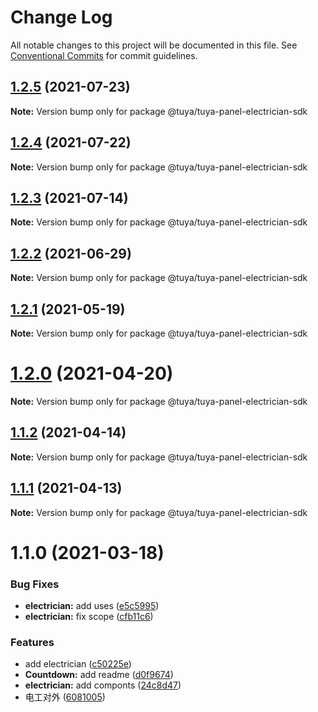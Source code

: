 # Change Log

All notable changes to this project will be documented in this file.
See [Conventional Commits](https://conventionalcommits.org) for commit guidelines.

## [1.2.5](https://github.com/tuya/tuya-panel-sdk/compare/@tuya/tuya-panel-electrician-sdk@1.2.4...@tuya/tuya-panel-electrician-sdk@1.2.5) (2021-07-23)

**Note:** Version bump only for package @tuya/tuya-panel-electrician-sdk





## [1.2.4](https://github.com/tuya/tuya-panel-sdk/compare/@tuya/tuya-panel-electrician-sdk@1.2.3...@tuya/tuya-panel-electrician-sdk@1.2.4) (2021-07-22)

**Note:** Version bump only for package @tuya/tuya-panel-electrician-sdk





## [1.2.3](https://github.com/tuya/tuya-panel-sdk/compare/@tuya/tuya-panel-electrician-sdk@1.1.2...@tuya/tuya-panel-electrician-sdk@1.2.3) (2021-07-14)

**Note:** Version bump only for package @tuya/tuya-panel-electrician-sdk





## [1.2.2](https://github.com/tuya/tuya-panel-sdk/compare/@tuya/tuya-panel-electrician-sdk@1.2.1...@tuya/tuya-panel-electrician-sdk@1.2.2) (2021-06-29)

**Note:** Version bump only for package @tuya/tuya-panel-electrician-sdk





## [1.2.1](https://github.com/tuya/tuya-panel-sdk/compare/@tuya/tuya-panel-electrician-sdk@1.2.0...@tuya/tuya-panel-electrician-sdk@1.2.1) (2021-05-19)

**Note:** Version bump only for package @tuya/tuya-panel-electrician-sdk





# [1.2.0](https://github.com/tuya/tuya-panel-sdk/compare/@tuya/tuya-panel-electrician-sdk@1.1.2...@tuya/tuya-panel-electrician-sdk@1.2.0) (2021-04-20)

**Note:** Version bump only for package @tuya/tuya-panel-electrician-sdk





## [1.1.2](https://github.com/tuya/tuya-panel-sdk/compare/@tuya/tuya-panel-electrician-sdk@1.1.1...@tuya/tuya-panel-electrician-sdk@1.1.2) (2021-04-14)

**Note:** Version bump only for package @tuya/tuya-panel-electrician-sdk





## [1.1.1](https://github.com/tuya/tuya-panel-sdk/compare/@tuya/tuya-panel-electrician-sdk@1.1.0...@tuya/tuya-panel-electrician-sdk@1.1.1) (2021-04-13)

**Note:** Version bump only for package @tuya/tuya-panel-electrician-sdk





# 1.1.0 (2021-03-18)


### Bug Fixes

* **electrician:** add uses ([e5c5995](https://github.com/tuya/tuya-panel-sdk/commit/e5c599572e94fe537a2868bbf3ad954fdf5bd699))
* **electrician:** fix scope ([cfb11c6](https://github.com/tuya/tuya-panel-sdk/commit/cfb11c66d93ae54827e00567297e40cb167647d6))


### Features

* add electrician ([c50225e](https://github.com/tuya/tuya-panel-sdk/commit/c50225e6530a5cda58c1d5d4a6aac2304b15f6ab))
* **Countdown:** add readme ([d0f9674](https://github.com/tuya/tuya-panel-sdk/commit/d0f9674e2c410fa959275d23f4d9b5e58948ac1b))
* **electrician:** add componts ([24c8d47](https://github.com/tuya/tuya-panel-sdk/commit/24c8d47294c4dad394776ccebad8a4df6a5a4b86))
* 电工对外 ([6081005](https://github.com/tuya/tuya-panel-sdk/commit/6081005c6ad3e1fc6209cf172a4721b4f025b132))

